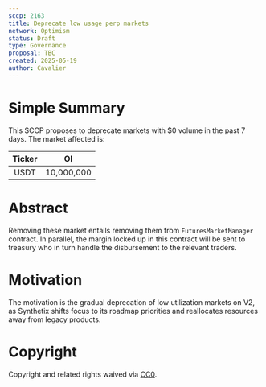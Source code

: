 ```yaml
---
sccp: 2163
title: Deprecate low usage perp markets
network: Optimism
status: Draft
type: Governance
proposal: TBC
created: 2025-05-19
author: Cavalier
---
```


# Simple Summary

This SCCP proposes to deprecate markets with $0 volume in the past 7 days. The market affected is:

| **Ticker** | **OI** |
|:----------:|:------:|
|     USDT    | 10,000,000 |


# Abstract

Removing these market entails removing them from `FuturesMarketManager` contract.  In parallel, the margin locked up in this contract will be sent to treasury who in turn handle the disbursement to the relevant traders.


# Motivation

The motivation is the gradual deprecation of low utilization markets on V2, as Synthetix shifts focus to its roadmap priorities and reallocates resources away from legacy products.


# Copyright
Copyright and related rights waived via [CC0](https://creativecommons.org/publicdomain/zero/1.0/).